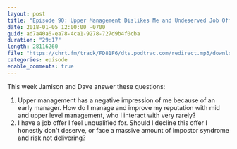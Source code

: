 ```yaml
---
layout: post
title: "Episode 90: Upper Management Dislikes Me and Undeserved Job Offers"
date: 2018-01-05 12:00:00 -0700
guid: ad7a40a6-ea78-4ca1-9278-727d9b4f0cba
duration: "29:17"
length: 28116260
file: "https://chrt.fm/track/FD81F6/dts.podtrac.com/redirect.mp3/download.softskills.audio/sse-090.mp3"
categories: episode
enable_comments: true
---
```


This week Jamison and Dave answer these questions:

1. Upper management has a negative impression of me because of an early manager. How do I manage and improve my reputation with mid and upper level management, who I interact with very rarely?
2. I have a job offer I feel unqualified for. Should I decline this offer I honestly don't deserve, or face a massive amount of impostor syndrome and risk not delivering?

